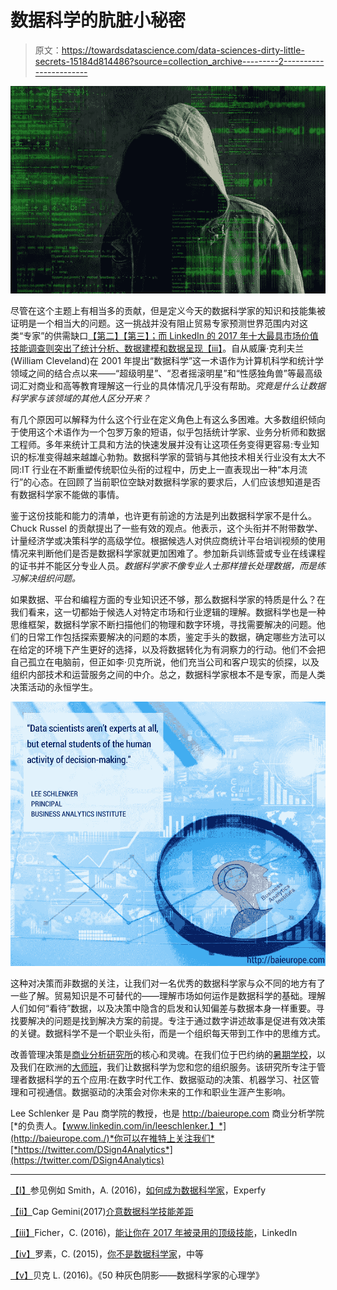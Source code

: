 # 数据科学的肮脏小秘密

> 原文：<https://towardsdatascience.com/data-sciences-dirty-little-secrets-15184d814486?source=collection_archive---------2----------------------->

![](img/72995df8cf8fd4cb6a5dc1efe3bc6438.png)

尽管在这个主题上有相当多的贡献，但是定义今天的数据科学家的知识和技能集被证明是一个相当大的问题。这一挑战并没有阻止贸易专家预测世界范围内对这类“专家”的供需缺口[【第二】【第三】；而 LinkedIn 的 2017 年十大最具市场价值技能调查则突出了统计分析、数据建模和数据呈现](#_edn2)[【iii】](#_edn3)。自从威廉·克利夫兰(William Cleveland)在 2001 年提出“数据科学”这一术语作为计算机科学和统计学领域之间的结合点以来——“超级明星”、“忍者摇滚明星”和“性感独角兽”等最高级词汇对商业和高等教育理解这一行业的具体情况几乎没有帮助。*究竟是什么让数据科学家与该领域的其他人区分开来？*

有几个原因可以解释为什么这个行业在定义角色上有这么多困难。大多数组织倾向于使用这个术语作为一个包罗万象的短语，似乎包括统计学家、业务分析师和数据工程师。多年来统计工具和方法的快速发展并没有让这项任务变得更容易:专业知识的标准变得越来越雄心勃勃。数据科学家的营销与其他技术相关行业没有太大不同:IT 行业在不断重塑传统职位头衔的过程中，历史上一直表现出一种“本月流行”的心态。在回顾了当前职位空缺对数据科学家的要求后，人们应该想知道是否有数据科学家不能做的事情。

鉴于这份技能和能力的清单，也许更有前途的方法是列出数据科学家不是什么。Chuck Russel 的贡献提出了一些有效的观点。他表示，这个头衔并不附带数学、计量经济学或决策科学的高级学位。根据候选人对供应商统计平台培训视频的使用情况来判断他们是否是数据科学家就更加困难了。参加新兵训练营或专业在线课程的证书并不能区分专业人员。*数据科学家不像专业人士那样擅长处理数据，而是练习解决组织问题。*

如果数据、平台和编程方面的专业知识还不够，那么数据科学家的特质是什么？在我们看来，这一切都始于候选人对特定市场和行业逻辑的理解。数据科学也是一种思维框架，数据科学家不断扫描他们的物理和数字环境，寻找需要解决的问题。他们的日常工作包括探索要解决的问题的本质，鉴定手头的数据，确定哪些方法可以在给定的环境下产生更好的选择，以及将数据转化为有洞察力的行动。他们不会把自己孤立在电脑前，但正如李·贝克所说，他们充当公司和客户现实的侦探，以及组织内部技术和运营服务之间的中介。总之，数据科学家根本不是专家，而是人类决策活动的永恒学生。

![](img/3ecd35df975646016b151356a633c050.png)

这种对决策而非数据的关注，让我们对一名优秀的数据科学家与众不同的地方有了一些了解。贸易知识是不可替代的——理解市场如何运作是数据科学的基础。理解人们如何“看待”数据，以及决策中隐含的启发和认知偏差与数据本身一样重要。寻找要解决的问题是找到解决方案的前提。专注于通过数字讲述故事是促进有效决策的关键。数据科学不是一个职业头衔，而是一个组织每天带到工作中的思维方式。

改善管理决策是[商业分析研究所](http://baieurope.com)的核心和灵魂。在我们位于巴约纳的[暑期学校](http://baisummer.com)，以及我们在欧洲的[大师班](http://baimaster.com)，我们让数据科学为您和您的组织服务。该研究所专注于管理者数据科学的五个应用:在数字时代工作、数据驱动的决策、机器学习、社区管理和可视通信。数据驱动的决策会对你未来的工作和职业生涯产生影响。

Lee Schlenker 是 Pau 商学院的教授，也是 http://baieurope.com 商业分析学院 [*的负责人。【www.linkedin.com/in/leeschlenker.】*](http://baieurope.com./)*你可以在推特上关注我们*[*https://twitter.com/DSign4Analytics*](https://twitter.com/DSign4Analytics)

___________

[【I】](#_ednref1)参见例如 Smith，A. (2016)，[如何成为数据科学家](https://www.experfy.com/blog/how-to-become-a-data-scientist-part-1-3)，Experfy

[【ii】](#_ednref2)Cap Gemini(2017)[介意数据科学技能差距](http://capgemini.ft.com/closer-look/mind-the-data-science-skills-gap_a-48-2500.html)

[【iii】](#_ednref3)Ficher，C. (2016)，[能让你在 2017 年被录用的顶级技能](https://blog.linkedin.com/2016/10/20/top-skills-2016-week-of-learning-linkedin)，LinkedIn

[【iv】](#_ednref4)罗素，C. (2015)，[你不是数据科学家](https://medium.com/@chuckrussell/you-re-not-a-data-scientist-f2a75e5abd55)，中等

[【v】](#_ednref5)贝克 L. (2016)。《50 种灰色阴影——数据科学家的心理学》